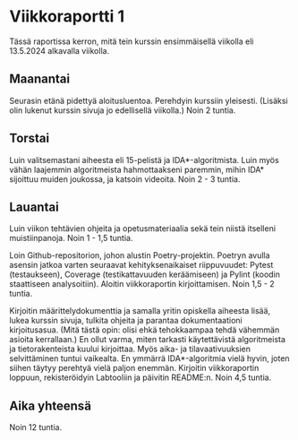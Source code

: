 # Viikkoraportti 1

Tässä raportissa kerron, mitä tein kurssin ensimmäisellä viikolla eli 13.5.2024 alkavalla viikolla.

## Maanantai

Seurasin etänä pidettyä aloitusluentoa. Perehdyin kurssiin yleisesti. (Lisäksi olin lukenut kurssin sivuja jo edellisellä viikolla.) Noin 2 tuntia.

## Torstai

Luin valitsemastani aiheesta eli 15-pelistä ja IDA*-algoritmista. Luin myös vähän laajemmin algoritmeista hahmottaakseni paremmin, mihin IDA* sijoittuu muiden joukossa, ja katsoin videoita. Noin 2 - 3 tuntia.

## Lauantai

Luin viikon tehtävien ohjeita ja opetusmateriaalia sekä tein niistä itselleni muistiinpanoja. Noin 1 - 1,5 tuntia.

Loin Github-repositorion, johon alustin Poetry-projektin. Poetryn avulla asensin jatkoa varten seuraavat kehityksenaikaiset riippuvuudet: Pytest (testaukseen), Coverage (testikattavuuden keräämiseen) ja Pylint (koodin staattiseen analysoitiin). Aloitin viikkoraportin kirjoittamisen. Noin 1,5 - 2 tuntia.

Kirjoitin määrittelydokumenttia ja samalla yritin opiskella aiheesta lisää, lukea kurssin sivuja, tulkita ohjeita ja parantaa dokumentaationi kirjoitusasua. (Mitä tästä opin: olisi ehkä tehokkaampaa tehdä vähemmän asioita kerrallaan.) En ollut varma, miten tarkasti käytettävistä algoritmeista ja tietorakenteista kuului kirjoittaa. Myös aika- ja tilavaativuuksien selvittäminen tuntui vaikealta. En ymmärrä IDA*-algoritmia vielä hyvin, joten siihen täytyy perehtyä vielä paljon enemmän. Kirjoitin viikkoraportin loppuun, rekisteröidyin Labtooliin ja päivitin README:n. Noin 4,5 tuntia.

## Aika yhteensä

Noin 12 tuntia.

